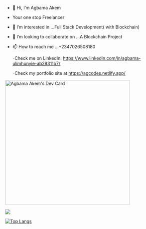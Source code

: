 - 👋 Hi, I’m Agbama Akem
- Your one stop Freelancer
- 👀 I’m interested in ...Full Stack Development( with Blockchain)
- 💞️ I’m looking to collaborate on ...A Blockchain Project
- 📫 How to reach me ...+2347026508180


  -Check me on LinkedIn: https://www.linkedin.com/in/agbama-ulimhunyie-ab28311b7/
  
  -Check my portfolio site at https://agcodes.netlify.app/

<a href="https://app.daily.dev/ag_codes"><img src="https://api.daily.dev/devcards/42481eff553546218335b26e1b2d2de5.png?r=iue" width="400" alt="Agbama Akem's Dev Card"/></a>

<img align="center" src="https://github-readme-stats.vercel.app/api/?username=Agbamajnr&theme=radical" />

[![Top Langs](https://github-readme-stats.vercel.app/api/top-langs/?username=Agbamajnr)](https://github.com/anuraghazra/github-readme-stats)
